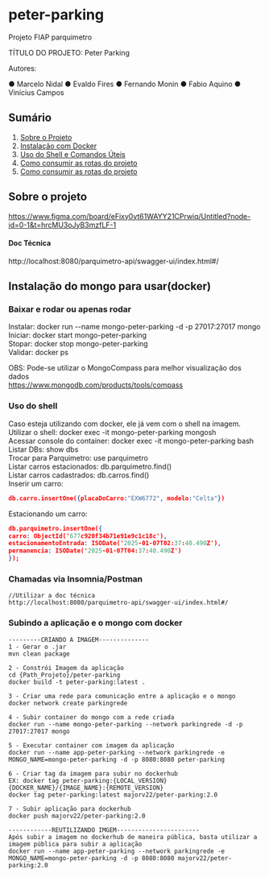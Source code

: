 # peter-parking
Projeto FIAP parquimetro

TÍTULO DO PROJETO: Peter Parking

Autores:

●	Marcelo Nidal
●	Evaldo Fires
●	Fernando Monin
●	Fabio Aquino
●	Vinícius Campos

## Sumário
1. [Sobre o Projeto](#sobre-o-projeto)
2. [Instalação com Docker](#instalação-do-mongo-para-usardocker)
3. [Uso do Shell e Comandos Úteis](#uso-do-shell)
4. [Como consumir as rotas do projeto](#chamadas-via-insomniapostman)
5. [Como consumir as rotas do projeto](#subindo-a-aplicação-e-o-mongo-com-docker)

## Sobre o projeto
https://www.figma.com/board/eFixy0yt61WAYY21CPrwiq/Untitled?node-id=0-1&t=hrcMU3oJyB3mzfLF-1
#### Doc Técnica
http://localhost:8080/parquimetro-api/swagger-ui/index.html#/

## Instalação do mongo para usar(docker)
### Baixar e rodar ou apenas rodar
Instalar: docker run --name mongo-peter-parking -d -p 27017:27017 mongo  
Iniciar: docker start mongo-peter-parking  
Stopar: docker stop mongo-peter-parking  
Validar: docker ps

OBS: Pode-se utilizar o MongoCompass para melhor visualização dos dados  
https://www.mongodb.com/products/tools/compass

### Uso do shell
Caso esteja utilizando com docker, ele já vem com o shell na imagem.       
Utilizar o shell: docker exec -it mongo-peter-parking mongosh  
Acessar console do container: docker exec -it mongo-peter-parking bash  
Listar DBs: show dbs  
Trocar para Parquimetro: use parquimetro  
Listar carros estacionados: db.parquimetro.find()  
Listar carros cadastrados: db.carros.find()  
Inserir um carro: 
```json
db.carro.insertOne({placaDoCarro:"EXW6772", modelo:"Celta"})
```
Estacionando um carro:   
```json
db.parquimetro.insertOne({  
carro: ObjectId('677c920f34b71e91e9c1c18c'),  
estacionamentoEntrada: ISODate('2025-01-07T02:37:40.490Z'),
permanencia: ISODate('2025-01-07T04:37:40.490Z')  
});
```

### Chamadas via Insomnia/Postman
```textmate
//Utilizar a doc técnica
http://localhost:8080/parquimetro-api/swagger-ui/index.html#/
```

### Subindo a aplicação e o mongo com docker
```textmate
---------CRIANDO A IMAGEM--------------
1 - Gerar o .jar
mvn clean package

2 - Constrói Imagem da aplicação
cd {Path_Projeto}/peter-parking
docker build -t peter-parking:latest .

3 - Criar uma rede para comunicação entre a aplicação e o mongo
docker network create parkingrede

4 - Subir container do mongo com a rede criada
docker run --name mongo-peter-parking --network parkingrede -d -p 27017:27017 mongo

5 - Executar container com imagem da aplicação
docker run --name app-peter-parking --network parkingrede -e MONGO_NAME=mongo-peter-parking -d -p 8080:8080 peter-parking

6 - Criar tag da imagem para subir no dockerhub
EX: docker tag peter-parking:{LOCAL_VERSION} {DOCKER_NAME}/{IMAGE_NAME}:{REMOTE_VERSION}
docker tag peter-parking:latest majorv22/peter-parking:2.0

7 - Subir aplicação para dockerhub
docker push majorv22/peter-parking:2.0

------------REUTILIZANDO IMGEM-----------------------
Após subir a imagem no dockerhub de maneira pública, basta utilizar a imagem pública para subir a aplicação
docker run --name app-peter-parking --network parkingrede -e MONGO_NAME=mongo-peter-parking -d -p 8080:8080 majorv22/peter-parking:2.0

```